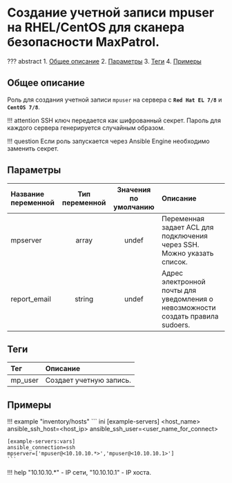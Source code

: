 # Cозданиe учетной записи mpuser на RHEL/CentOS для сканера безопасности MaxPatrol.

??? abstract
    1. [Общее описание](#общее-описание)
    2. [Параметры](#параметры)
    3. [Теги](#теги)
    4. [Примеры](#примеры)

## Общее описание
Роль для создания учетной записи `mpuser` на сервера с **``Red Hat EL 7/8``** и **``CentOS 7/8``**.

!!! attention
    SSH ключ передается как шифрованный секрет. Пароль для каждого сервера генерируется случайным образом.

!!! question
    Если роль запускается через Ansible Engine необходимо заменить секрет.

## Параметры
|Название переменной  | Тип переменной | Значения по умолчанию | Описание                                                                         |
|:--------------------|:--------------:|:---------------------:|:---------------------------------------------------------------------------------|
|mpserver             | array          | undef                 | Переменная задает ACL для подключения через SSH. Можно указать список.           |
|report_email         | string         | undef                 | Адрес электронной почты для уведомления о невозможности создать правила sudoers. |

## Теги
|Тег                  | Описание                                          |
|:--------------------|:--------------------------------------------------|
|mp_user              | Создает учетную запись.                           |

## Примеры

!!! example "inventory/hosts"
    ``` ini
    [example-servers]
    <host_name> ansible_ssh_host=<host_ip> ansible_ssh_user=<user_name_for_connect>

    [example-servers:vars]
    ansible_connection=ssh
    mpserver=['mpuser@<10.10.10.*>','mpuser@<10.10.10.1>']
    ```

!!! help
    "10.10.10.*" - IP сети, "10.10.10.1" - IP хоста.
